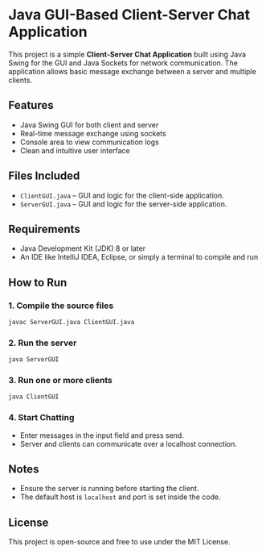 # Java GUI-Based Client-Server Chat Application

This project is a simple **Client-Server Chat Application** built using Java Swing for the GUI and Java Sockets for network communication. The application allows basic message exchange between a server and multiple clients.

## Features

- Java Swing GUI for both client and server
- Real-time message exchange using sockets
- Console area to view communication logs
- Clean and intuitive user interface

## Files Included

- `ClientGUI.java` – GUI and logic for the client-side application.
- `ServerGUI.java` – GUI and logic for the server-side application.

## Requirements

- Java Development Kit (JDK) 8 or later
- An IDE like IntelliJ IDEA, Eclipse, or simply a terminal to compile and run

## How to Run

### 1. Compile the source files

```bash
javac ServerGUI.java ClientGUI.java
```

### 2. Run the server

```bash
java ServerGUI
```

### 3. Run one or more clients

```bash
java ClientGUI
```

### 4. Start Chatting

- Enter messages in the input field and press send.
- Server and clients can communicate over a localhost connection.

## Notes

- Ensure the server is running before starting the client.
- The default host is `localhost` and port is set inside the code.

## License

This project is open-source and free to use under the MIT License.
